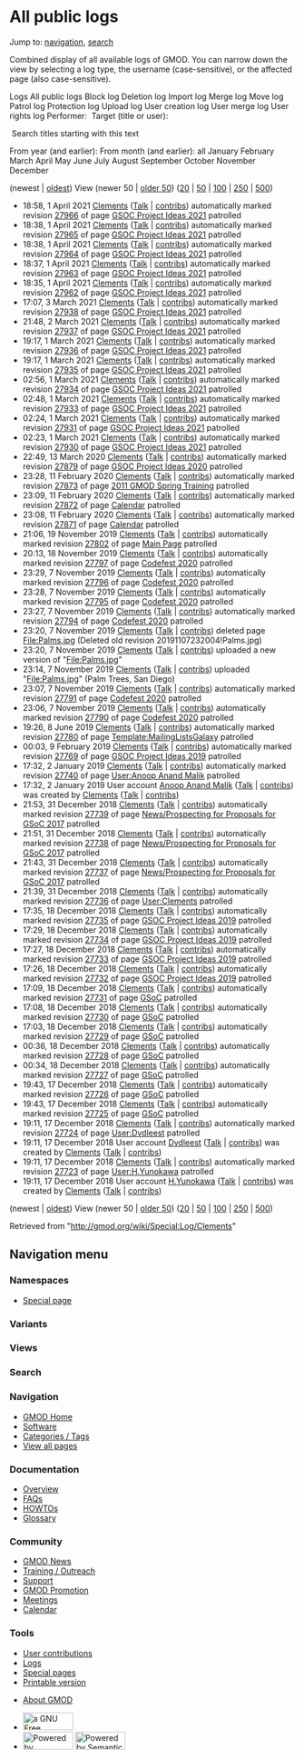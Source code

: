 <div id="mw-page-base" class="noprint">

</div>

<div id="mw-head-base" class="noprint">

</div>

<div id="content" class="mw-body" role="main">

<span id="top"></span>

<div id="mw-js-message" style="display:none;">

</div>



# <span dir="auto">All public logs</span>

<div id="bodyContent">

<div id="contentSub">

</div>

<div id="jump-to-nav" class="mw-jump">

Jump to: [navigation](#mw-navigation), [search](#p-search)

</div>

<div id="mw-content-text">

Combined display of all available logs of GMOD. You can narrow down the
view by selecting a log type, the username (case-sensitive), or the
affected page (also case-sensitive).

Logs All public logs Block log Deletion log Import log Merge log Move
log Patrol log Protection log Upload log User creation log User merge
log User rights log <span style="white-space: nowrap">Performer: </span>
<span style="white-space: nowrap">Target (title or user): </span>

 Search titles starting with this text

From year (and earlier): From month (and earlier): all January February
March April May June July August September October November December

(newest \| <a
href="/mediawiki/index.php?title=Special:Log/Clements&amp;dir=prev&amp;type=&amp;user=Clements"
class="mw-lastlink" rel="last" title="Special:Log/Clements">oldest</a>)
View (newer 50 \| <a
href="/mediawiki/index.php?title=Special:Log/Clements&amp;offset=20181217191124&amp;type=&amp;user=Clements"
class="mw-nextlink" rel="next" title="Special:Log/Clements">older 50</a>)
(<a
href="/mediawiki/index.php?title=Special:Log/Clements&amp;offset=&amp;limit=20&amp;type=&amp;user=Clements"
class="mw-numlink" title="Special:Log/Clements">20</a> \| <a
href="/mediawiki/index.php?title=Special:Log/Clements&amp;offset=&amp;limit=50&amp;type=&amp;user=Clements"
class="mw-numlink" title="Special:Log/Clements">50</a> \| <a
href="/mediawiki/index.php?title=Special:Log/Clements&amp;offset=&amp;limit=100&amp;type=&amp;user=Clements"
class="mw-numlink" title="Special:Log/Clements">100</a> \| <a
href="/mediawiki/index.php?title=Special:Log/Clements&amp;offset=&amp;limit=250&amp;type=&amp;user=Clements"
class="mw-numlink" title="Special:Log/Clements">250</a> \| <a
href="/mediawiki/index.php?title=Special:Log/Clements&amp;offset=&amp;limit=500&amp;type=&amp;user=Clements"
class="mw-numlink" title="Special:Log/Clements">500</a>)

- 18:58, 1 April 2021 <a href="/wiki/User:Clements" class="mw-userlink"
  title="User:Clements">Clements</a> <span class="mw-usertoollinks">(<a
  href="/mediawiki/index.php?title=User_talk:Clements&amp;action=edit&amp;redlink=1"
  class="new" title="User talk:Clements (page does not exist)">Talk</a>
  \|
  [contribs](/wiki/Special:Contributions/Clements "Special:Contributions/Clements"))</span>
  automatically marked revision
  [27966](/mediawiki/index.php?title=GSOC_Project_Ideas_2021&oldid=27966&diff=prev "GSOC Project Ideas 2021")
  of page [GSOC Project Ideas
  2021](/wiki/GSOC_Project_Ideas_2021 "GSOC Project Ideas 2021")
  patrolled
- 18:38, 1 April 2021 <a href="/wiki/User:Clements" class="mw-userlink"
  title="User:Clements">Clements</a> <span class="mw-usertoollinks">(<a
  href="/mediawiki/index.php?title=User_talk:Clements&amp;action=edit&amp;redlink=1"
  class="new" title="User talk:Clements (page does not exist)">Talk</a>
  \|
  [contribs](/wiki/Special:Contributions/Clements "Special:Contributions/Clements"))</span>
  automatically marked revision
  [27965](/mediawiki/index.php?title=GSOC_Project_Ideas_2021&oldid=27965&diff=prev "GSOC Project Ideas 2021")
  of page [GSOC Project Ideas
  2021](/wiki/GSOC_Project_Ideas_2021 "GSOC Project Ideas 2021")
  patrolled
- 18:38, 1 April 2021 <a href="/wiki/User:Clements" class="mw-userlink"
  title="User:Clements">Clements</a> <span class="mw-usertoollinks">(<a
  href="/mediawiki/index.php?title=User_talk:Clements&amp;action=edit&amp;redlink=1"
  class="new" title="User talk:Clements (page does not exist)">Talk</a>
  \|
  [contribs](/wiki/Special:Contributions/Clements "Special:Contributions/Clements"))</span>
  automatically marked revision
  [27964](/mediawiki/index.php?title=GSOC_Project_Ideas_2021&oldid=27964&diff=prev "GSOC Project Ideas 2021")
  of page [GSOC Project Ideas
  2021](/wiki/GSOC_Project_Ideas_2021 "GSOC Project Ideas 2021")
  patrolled
- 18:37, 1 April 2021 <a href="/wiki/User:Clements" class="mw-userlink"
  title="User:Clements">Clements</a> <span class="mw-usertoollinks">(<a
  href="/mediawiki/index.php?title=User_talk:Clements&amp;action=edit&amp;redlink=1"
  class="new" title="User talk:Clements (page does not exist)">Talk</a>
  \|
  [contribs](/wiki/Special:Contributions/Clements "Special:Contributions/Clements"))</span>
  automatically marked revision
  [27963](/mediawiki/index.php?title=GSOC_Project_Ideas_2021&oldid=27963&diff=prev "GSOC Project Ideas 2021")
  of page [GSOC Project Ideas
  2021](/wiki/GSOC_Project_Ideas_2021 "GSOC Project Ideas 2021")
  patrolled
- 18:35, 1 April 2021 <a href="/wiki/User:Clements" class="mw-userlink"
  title="User:Clements">Clements</a> <span class="mw-usertoollinks">(<a
  href="/mediawiki/index.php?title=User_talk:Clements&amp;action=edit&amp;redlink=1"
  class="new" title="User talk:Clements (page does not exist)">Talk</a>
  \|
  [contribs](/wiki/Special:Contributions/Clements "Special:Contributions/Clements"))</span>
  automatically marked revision
  [27962](/mediawiki/index.php?title=GSOC_Project_Ideas_2021&oldid=27962&diff=prev "GSOC Project Ideas 2021")
  of page [GSOC Project Ideas
  2021](/wiki/GSOC_Project_Ideas_2021 "GSOC Project Ideas 2021")
  patrolled
- 17:07, 3 March 2021 <a href="/wiki/User:Clements" class="mw-userlink"
  title="User:Clements">Clements</a> <span class="mw-usertoollinks">(<a
  href="/mediawiki/index.php?title=User_talk:Clements&amp;action=edit&amp;redlink=1"
  class="new" title="User talk:Clements (page does not exist)">Talk</a>
  \|
  [contribs](/wiki/Special:Contributions/Clements "Special:Contributions/Clements"))</span>
  automatically marked revision
  [27938](/mediawiki/index.php?title=GSOC_Project_Ideas_2021&oldid=27938&diff=prev "GSOC Project Ideas 2021")
  of page [GSOC Project Ideas
  2021](/wiki/GSOC_Project_Ideas_2021 "GSOC Project Ideas 2021")
  patrolled
- 21:48, 2 March 2021 <a href="/wiki/User:Clements" class="mw-userlink"
  title="User:Clements">Clements</a> <span class="mw-usertoollinks">(<a
  href="/mediawiki/index.php?title=User_talk:Clements&amp;action=edit&amp;redlink=1"
  class="new" title="User talk:Clements (page does not exist)">Talk</a>
  \|
  [contribs](/wiki/Special:Contributions/Clements "Special:Contributions/Clements"))</span>
  automatically marked revision
  [27937](/mediawiki/index.php?title=GSOC_Project_Ideas_2021&oldid=27937&diff=prev "GSOC Project Ideas 2021")
  of page [GSOC Project Ideas
  2021](/wiki/GSOC_Project_Ideas_2021 "GSOC Project Ideas 2021")
  patrolled
- 19:17, 1 March 2021 <a href="/wiki/User:Clements" class="mw-userlink"
  title="User:Clements">Clements</a> <span class="mw-usertoollinks">(<a
  href="/mediawiki/index.php?title=User_talk:Clements&amp;action=edit&amp;redlink=1"
  class="new" title="User talk:Clements (page does not exist)">Talk</a>
  \|
  [contribs](/wiki/Special:Contributions/Clements "Special:Contributions/Clements"))</span>
  automatically marked revision
  [27936](/mediawiki/index.php?title=GSOC_Project_Ideas_2021&oldid=27936&diff=prev "GSOC Project Ideas 2021")
  of page [GSOC Project Ideas
  2021](/wiki/GSOC_Project_Ideas_2021 "GSOC Project Ideas 2021")
  patrolled
- 19:17, 1 March 2021 <a href="/wiki/User:Clements" class="mw-userlink"
  title="User:Clements">Clements</a> <span class="mw-usertoollinks">(<a
  href="/mediawiki/index.php?title=User_talk:Clements&amp;action=edit&amp;redlink=1"
  class="new" title="User talk:Clements (page does not exist)">Talk</a>
  \|
  [contribs](/wiki/Special:Contributions/Clements "Special:Contributions/Clements"))</span>
  automatically marked revision
  [27935](/mediawiki/index.php?title=GSOC_Project_Ideas_2021&oldid=27935&diff=prev "GSOC Project Ideas 2021")
  of page [GSOC Project Ideas
  2021](/wiki/GSOC_Project_Ideas_2021 "GSOC Project Ideas 2021")
  patrolled
- 02:56, 1 March 2021 <a href="/wiki/User:Clements" class="mw-userlink"
  title="User:Clements">Clements</a> <span class="mw-usertoollinks">(<a
  href="/mediawiki/index.php?title=User_talk:Clements&amp;action=edit&amp;redlink=1"
  class="new" title="User talk:Clements (page does not exist)">Talk</a>
  \|
  [contribs](/wiki/Special:Contributions/Clements "Special:Contributions/Clements"))</span>
  automatically marked revision
  [27934](/mediawiki/index.php?title=GSOC_Project_Ideas_2021&oldid=27934&diff=prev "GSOC Project Ideas 2021")
  of page [GSOC Project Ideas
  2021](/wiki/GSOC_Project_Ideas_2021 "GSOC Project Ideas 2021")
  patrolled
- 02:48, 1 March 2021 <a href="/wiki/User:Clements" class="mw-userlink"
  title="User:Clements">Clements</a> <span class="mw-usertoollinks">(<a
  href="/mediawiki/index.php?title=User_talk:Clements&amp;action=edit&amp;redlink=1"
  class="new" title="User talk:Clements (page does not exist)">Talk</a>
  \|
  [contribs](/wiki/Special:Contributions/Clements "Special:Contributions/Clements"))</span>
  automatically marked revision
  [27933](/mediawiki/index.php?title=GSOC_Project_Ideas_2021&oldid=27933&diff=prev "GSOC Project Ideas 2021")
  of page [GSOC Project Ideas
  2021](/wiki/GSOC_Project_Ideas_2021 "GSOC Project Ideas 2021")
  patrolled
- 02:24, 1 March 2021 <a href="/wiki/User:Clements" class="mw-userlink"
  title="User:Clements">Clements</a> <span class="mw-usertoollinks">(<a
  href="/mediawiki/index.php?title=User_talk:Clements&amp;action=edit&amp;redlink=1"
  class="new" title="User talk:Clements (page does not exist)">Talk</a>
  \|
  [contribs](/wiki/Special:Contributions/Clements "Special:Contributions/Clements"))</span>
  automatically marked revision
  [27931](/mediawiki/index.php?title=GSOC_Project_Ideas_2021&oldid=27931&diff=prev "GSOC Project Ideas 2021")
  of page [GSOC Project Ideas
  2021](/wiki/GSOC_Project_Ideas_2021 "GSOC Project Ideas 2021")
  patrolled
- 02:23, 1 March 2021 <a href="/wiki/User:Clements" class="mw-userlink"
  title="User:Clements">Clements</a> <span class="mw-usertoollinks">(<a
  href="/mediawiki/index.php?title=User_talk:Clements&amp;action=edit&amp;redlink=1"
  class="new" title="User talk:Clements (page does not exist)">Talk</a>
  \|
  [contribs](/wiki/Special:Contributions/Clements "Special:Contributions/Clements"))</span>
  automatically marked revision
  [27930](/mediawiki/index.php?title=GSOC_Project_Ideas_2021&oldid=27930&diff=prev "GSOC Project Ideas 2021")
  of page [GSOC Project Ideas
  2021](/wiki/GSOC_Project_Ideas_2021 "GSOC Project Ideas 2021")
  patrolled
- 22:49, 13 March 2020 <a href="/wiki/User:Clements" class="mw-userlink"
  title="User:Clements">Clements</a> <span class="mw-usertoollinks">(<a
  href="/mediawiki/index.php?title=User_talk:Clements&amp;action=edit&amp;redlink=1"
  class="new" title="User talk:Clements (page does not exist)">Talk</a>
  \|
  [contribs](/wiki/Special:Contributions/Clements "Special:Contributions/Clements"))</span>
  automatically marked revision
  [27879](/mediawiki/index.php?title=GSOC_Project_Ideas_2020&oldid=27879&diff=prev "GSOC Project Ideas 2020")
  of page [GSOC Project Ideas
  2020](/wiki/GSOC_Project_Ideas_2020 "GSOC Project Ideas 2020")
  patrolled
- 23:28, 11 February 2020
  <a href="/wiki/User:Clements" class="mw-userlink"
  title="User:Clements">Clements</a> <span class="mw-usertoollinks">(<a
  href="/mediawiki/index.php?title=User_talk:Clements&amp;action=edit&amp;redlink=1"
  class="new" title="User talk:Clements (page does not exist)">Talk</a>
  \|
  [contribs](/wiki/Special:Contributions/Clements "Special:Contributions/Clements"))</span>
  automatically marked revision
  [27873](/mediawiki/index.php?title=2011_GMOD_Spring_Training&oldid=27873&diff=prev "2011 GMOD Spring Training")
  of page [2011 GMOD Spring
  Training](/wiki/2011_GMOD_Spring_Training "2011 GMOD Spring Training")
  patrolled
- 23:09, 11 February 2020
  <a href="/wiki/User:Clements" class="mw-userlink"
  title="User:Clements">Clements</a> <span class="mw-usertoollinks">(<a
  href="/mediawiki/index.php?title=User_talk:Clements&amp;action=edit&amp;redlink=1"
  class="new" title="User talk:Clements (page does not exist)">Talk</a>
  \|
  [contribs](/wiki/Special:Contributions/Clements "Special:Contributions/Clements"))</span>
  automatically marked revision
  [27872](/mediawiki/index.php?title=Calendar&oldid=27872&diff=prev "Calendar")
  of page [Calendar](/wiki/Calendar "Calendar") patrolled
- 23:08, 11 February 2020
  <a href="/wiki/User:Clements" class="mw-userlink"
  title="User:Clements">Clements</a> <span class="mw-usertoollinks">(<a
  href="/mediawiki/index.php?title=User_talk:Clements&amp;action=edit&amp;redlink=1"
  class="new" title="User talk:Clements (page does not exist)">Talk</a>
  \|
  [contribs](/wiki/Special:Contributions/Clements "Special:Contributions/Clements"))</span>
  automatically marked revision
  [27871](/mediawiki/index.php?title=Calendar&oldid=27871&diff=prev "Calendar")
  of page [Calendar](/wiki/Calendar "Calendar") patrolled
- 21:06, 19 November 2019
  <a href="/wiki/User:Clements" class="mw-userlink"
  title="User:Clements">Clements</a> <span class="mw-usertoollinks">(<a
  href="/mediawiki/index.php?title=User_talk:Clements&amp;action=edit&amp;redlink=1"
  class="new" title="User talk:Clements (page does not exist)">Talk</a>
  \|
  [contribs](/wiki/Special:Contributions/Clements "Special:Contributions/Clements"))</span>
  automatically marked revision
  [27802](/mediawiki/index.php?title=Main_Page&oldid=27802&diff=prev "Main Page")
  of page [Main Page](/wiki/Main_Page "Main Page") patrolled
- 20:13, 18 November 2019
  <a href="/wiki/User:Clements" class="mw-userlink"
  title="User:Clements">Clements</a> <span class="mw-usertoollinks">(<a
  href="/mediawiki/index.php?title=User_talk:Clements&amp;action=edit&amp;redlink=1"
  class="new" title="User talk:Clements (page does not exist)">Talk</a>
  \|
  [contribs](/wiki/Special:Contributions/Clements "Special:Contributions/Clements"))</span>
  automatically marked revision
  [27797](/mediawiki/index.php?title=Codefest_2020&oldid=27797&diff=prev "Codefest 2020")
  of page [Codefest 2020](/wiki/Codefest_2020 "Codefest 2020") patrolled
- 23:29, 7 November 2019
  <a href="/wiki/User:Clements" class="mw-userlink"
  title="User:Clements">Clements</a> <span class="mw-usertoollinks">(<a
  href="/mediawiki/index.php?title=User_talk:Clements&amp;action=edit&amp;redlink=1"
  class="new" title="User talk:Clements (page does not exist)">Talk</a>
  \|
  [contribs](/wiki/Special:Contributions/Clements "Special:Contributions/Clements"))</span>
  automatically marked revision
  [27796](/mediawiki/index.php?title=Codefest_2020&oldid=27796&diff=prev "Codefest 2020")
  of page [Codefest 2020](/wiki/Codefest_2020 "Codefest 2020") patrolled
- 23:28, 7 November 2019
  <a href="/wiki/User:Clements" class="mw-userlink"
  title="User:Clements">Clements</a> <span class="mw-usertoollinks">(<a
  href="/mediawiki/index.php?title=User_talk:Clements&amp;action=edit&amp;redlink=1"
  class="new" title="User talk:Clements (page does not exist)">Talk</a>
  \|
  [contribs](/wiki/Special:Contributions/Clements "Special:Contributions/Clements"))</span>
  automatically marked revision
  [27795](/mediawiki/index.php?title=Codefest_2020&oldid=27795&diff=prev "Codefest 2020")
  of page [Codefest 2020](/wiki/Codefest_2020 "Codefest 2020") patrolled
- 23:27, 7 November 2019
  <a href="/wiki/User:Clements" class="mw-userlink"
  title="User:Clements">Clements</a> <span class="mw-usertoollinks">(<a
  href="/mediawiki/index.php?title=User_talk:Clements&amp;action=edit&amp;redlink=1"
  class="new" title="User talk:Clements (page does not exist)">Talk</a>
  \|
  [contribs](/wiki/Special:Contributions/Clements "Special:Contributions/Clements"))</span>
  automatically marked revision
  [27794](/mediawiki/index.php?title=Codefest_2020&oldid=27794&diff=prev "Codefest 2020")
  of page [Codefest 2020](/wiki/Codefest_2020 "Codefest 2020") patrolled
- 23:20, 7 November 2019
  <a href="/wiki/User:Clements" class="mw-userlink"
  title="User:Clements">Clements</a> <span class="mw-usertoollinks">(<a
  href="/mediawiki/index.php?title=User_talk:Clements&amp;action=edit&amp;redlink=1"
  class="new" title="User talk:Clements (page does not exist)">Talk</a>
  \|
  [contribs](/wiki/Special:Contributions/Clements "Special:Contributions/Clements"))</span>
  deleted page [File:Palms.jpg](/wiki/File:Palms.jpg "File:Palms.jpg")
  <span class="comment">(Deleted old revision
  20191107232004!Palms.jpg)</span>
- 23:20, 7 November 2019
  <a href="/wiki/User:Clements" class="mw-userlink"
  title="User:Clements">Clements</a> <span class="mw-usertoollinks">(<a
  href="/mediawiki/index.php?title=User_talk:Clements&amp;action=edit&amp;redlink=1"
  class="new" title="User talk:Clements (page does not exist)">Talk</a>
  \|
  [contribs](/wiki/Special:Contributions/Clements "Special:Contributions/Clements"))</span>
  uploaded a new version of
  "[File:Palms.jpg](/wiki/File:Palms.jpg "File:Palms.jpg")"
- 23:14, 7 November 2019
  <a href="/wiki/User:Clements" class="mw-userlink"
  title="User:Clements">Clements</a> <span class="mw-usertoollinks">(<a
  href="/mediawiki/index.php?title=User_talk:Clements&amp;action=edit&amp;redlink=1"
  class="new" title="User talk:Clements (page does not exist)">Talk</a>
  \|
  [contribs](/wiki/Special:Contributions/Clements "Special:Contributions/Clements"))</span>
  uploaded "[File:Palms.jpg](/wiki/File:Palms.jpg "File:Palms.jpg")"
  <span class="comment">(Palm Trees, San Diego)</span>
- 23:07, 7 November 2019
  <a href="/wiki/User:Clements" class="mw-userlink"
  title="User:Clements">Clements</a> <span class="mw-usertoollinks">(<a
  href="/mediawiki/index.php?title=User_talk:Clements&amp;action=edit&amp;redlink=1"
  class="new" title="User talk:Clements (page does not exist)">Talk</a>
  \|
  [contribs](/wiki/Special:Contributions/Clements "Special:Contributions/Clements"))</span>
  automatically marked revision
  [27791](/mediawiki/index.php?title=Codefest_2020&oldid=27791&diff=prev "Codefest 2020")
  of page [Codefest 2020](/wiki/Codefest_2020 "Codefest 2020") patrolled
- 23:06, 7 November 2019
  <a href="/wiki/User:Clements" class="mw-userlink"
  title="User:Clements">Clements</a> <span class="mw-usertoollinks">(<a
  href="/mediawiki/index.php?title=User_talk:Clements&amp;action=edit&amp;redlink=1"
  class="new" title="User talk:Clements (page does not exist)">Talk</a>
  \|
  [contribs](/wiki/Special:Contributions/Clements "Special:Contributions/Clements"))</span>
  automatically marked revision
  [27790](/mediawiki/index.php?title=Codefest_2020&oldid=27790&diff=prev "Codefest 2020")
  of page [Codefest 2020](/wiki/Codefest_2020 "Codefest 2020") patrolled
- 19:26, 8 June 2019 <a href="/wiki/User:Clements" class="mw-userlink"
  title="User:Clements">Clements</a> <span class="mw-usertoollinks">(<a
  href="/mediawiki/index.php?title=User_talk:Clements&amp;action=edit&amp;redlink=1"
  class="new" title="User talk:Clements (page does not exist)">Talk</a>
  \|
  [contribs](/wiki/Special:Contributions/Clements "Special:Contributions/Clements"))</span>
  automatically marked revision
  [27780](/mediawiki/index.php?title=Template:MailingListsGalaxy&oldid=27780&diff=prev "Template:MailingListsGalaxy")
  of page
  [Template:MailingListsGalaxy](/wiki/Template:MailingListsGalaxy "Template:MailingListsGalaxy")
  patrolled
- 00:03, 9 February 2019
  <a href="/wiki/User:Clements" class="mw-userlink"
  title="User:Clements">Clements</a> <span class="mw-usertoollinks">(<a
  href="/mediawiki/index.php?title=User_talk:Clements&amp;action=edit&amp;redlink=1"
  class="new" title="User talk:Clements (page does not exist)">Talk</a>
  \|
  [contribs](/wiki/Special:Contributions/Clements "Special:Contributions/Clements"))</span>
  automatically marked revision
  [27769](/mediawiki/index.php?title=GSOC_Project_Ideas_2019&oldid=27769&diff=prev "GSOC Project Ideas 2019")
  of page [GSOC Project Ideas
  2019](/wiki/GSOC_Project_Ideas_2019 "GSOC Project Ideas 2019")
  patrolled
- 17:32, 2 January 2019
  <a href="/wiki/User:Clements" class="mw-userlink"
  title="User:Clements">Clements</a> <span class="mw-usertoollinks">(<a
  href="/mediawiki/index.php?title=User_talk:Clements&amp;action=edit&amp;redlink=1"
  class="new" title="User talk:Clements (page does not exist)">Talk</a>
  \|
  [contribs](/wiki/Special:Contributions/Clements "Special:Contributions/Clements"))</span>
  automatically marked revision
  [27740](/mediawiki/index.php?title=User:Anoop_Anand_Malik&oldid=27740&diff=prev "User:Anoop Anand Malik")
  of page [User:Anoop Anand
  Malik](/wiki/User:Anoop_Anand_Malik "User:Anoop Anand Malik")
  patrolled
- 17:32, 2 January 2019 User account
  <a href="/wiki/User:Anoop_Anand_Malik" class="mw-userlink"
  title="User:Anoop Anand Malik">Anoop Anand Malik</a>
  <span class="mw-usertoollinks">(<a
  href="/mediawiki/index.php?title=User_talk:Anoop_Anand_Malik&amp;action=edit&amp;redlink=1"
  class="new"
  title="User talk:Anoop Anand Malik (page does not exist)">Talk</a> \|
  <a href="/wiki/Special:Contributions/Anoop_Anand_Malik" class="new"
  title="Special:Contributions/Anoop Anand Malik">contribs</a>)</span>
  was created by <a href="/wiki/User:Clements" class="mw-userlink"
  title="User:Clements">Clements</a> <span class="mw-usertoollinks">(<a
  href="/mediawiki/index.php?title=User_talk:Clements&amp;action=edit&amp;redlink=1"
  class="new" title="User talk:Clements (page does not exist)">Talk</a>
  \|
  [contribs](/wiki/Special:Contributions/Clements "Special:Contributions/Clements"))</span>
- 21:53, 31 December 2018
  <a href="/wiki/User:Clements" class="mw-userlink"
  title="User:Clements">Clements</a> <span class="mw-usertoollinks">(<a
  href="/mediawiki/index.php?title=User_talk:Clements&amp;action=edit&amp;redlink=1"
  class="new" title="User talk:Clements (page does not exist)">Talk</a>
  \|
  [contribs](/wiki/Special:Contributions/Clements "Special:Contributions/Clements"))</span>
  automatically marked revision
  [27739](/mediawiki/index.php?title=News/Prospecting_for_Proposals_for_GSoC_2017&oldid=27739&diff=prev "News/Prospecting for Proposals for GSoC 2017")
  of page [News/Prospecting for Proposals for GSoC
  2017](/wiki/News/Prospecting_for_Proposals_for_GSoC_2017 "News/Prospecting for Proposals for GSoC 2017")
  patrolled
- 21:51, 31 December 2018
  <a href="/wiki/User:Clements" class="mw-userlink"
  title="User:Clements">Clements</a> <span class="mw-usertoollinks">(<a
  href="/mediawiki/index.php?title=User_talk:Clements&amp;action=edit&amp;redlink=1"
  class="new" title="User talk:Clements (page does not exist)">Talk</a>
  \|
  [contribs](/wiki/Special:Contributions/Clements "Special:Contributions/Clements"))</span>
  automatically marked revision
  [27738](/mediawiki/index.php?title=News/Prospecting_for_Proposals_for_GSoC_2017&oldid=27738&diff=prev "News/Prospecting for Proposals for GSoC 2017")
  of page [News/Prospecting for Proposals for GSoC
  2017](/wiki/News/Prospecting_for_Proposals_for_GSoC_2017 "News/Prospecting for Proposals for GSoC 2017")
  patrolled
- 21:43, 31 December 2018
  <a href="/wiki/User:Clements" class="mw-userlink"
  title="User:Clements">Clements</a> <span class="mw-usertoollinks">(<a
  href="/mediawiki/index.php?title=User_talk:Clements&amp;action=edit&amp;redlink=1"
  class="new" title="User talk:Clements (page does not exist)">Talk</a>
  \|
  [contribs](/wiki/Special:Contributions/Clements "Special:Contributions/Clements"))</span>
  automatically marked revision
  [27737](/mediawiki/index.php?title=News/Prospecting_for_Proposals_for_GSoC_2017&oldid=27737&diff=prev "News/Prospecting for Proposals for GSoC 2017")
  of page [News/Prospecting for Proposals for GSoC
  2017](/wiki/News/Prospecting_for_Proposals_for_GSoC_2017 "News/Prospecting for Proposals for GSoC 2017")
  patrolled
- 21:39, 31 December 2018
  <a href="/wiki/User:Clements" class="mw-userlink"
  title="User:Clements">Clements</a> <span class="mw-usertoollinks">(<a
  href="/mediawiki/index.php?title=User_talk:Clements&amp;action=edit&amp;redlink=1"
  class="new" title="User talk:Clements (page does not exist)">Talk</a>
  \|
  [contribs](/wiki/Special:Contributions/Clements "Special:Contributions/Clements"))</span>
  automatically marked revision
  [27736](/mediawiki/index.php?title=User:Clements&oldid=27736&diff=prev "User:Clements")
  of page [User:Clements](/wiki/User:Clements "User:Clements") patrolled
- 17:35, 18 December 2018
  <a href="/wiki/User:Clements" class="mw-userlink"
  title="User:Clements">Clements</a> <span class="mw-usertoollinks">(<a
  href="/mediawiki/index.php?title=User_talk:Clements&amp;action=edit&amp;redlink=1"
  class="new" title="User talk:Clements (page does not exist)">Talk</a>
  \|
  [contribs](/wiki/Special:Contributions/Clements "Special:Contributions/Clements"))</span>
  automatically marked revision
  [27735](/mediawiki/index.php?title=GSOC_Project_Ideas_2019&oldid=27735&diff=prev "GSOC Project Ideas 2019")
  of page [GSOC Project Ideas
  2019](/wiki/GSOC_Project_Ideas_2019 "GSOC Project Ideas 2019")
  patrolled
- 17:29, 18 December 2018
  <a href="/wiki/User:Clements" class="mw-userlink"
  title="User:Clements">Clements</a> <span class="mw-usertoollinks">(<a
  href="/mediawiki/index.php?title=User_talk:Clements&amp;action=edit&amp;redlink=1"
  class="new" title="User talk:Clements (page does not exist)">Talk</a>
  \|
  [contribs](/wiki/Special:Contributions/Clements "Special:Contributions/Clements"))</span>
  automatically marked revision
  [27734](/mediawiki/index.php?title=GSOC_Project_Ideas_2019&oldid=27734&diff=prev "GSOC Project Ideas 2019")
  of page [GSOC Project Ideas
  2019](/wiki/GSOC_Project_Ideas_2019 "GSOC Project Ideas 2019")
  patrolled
- 17:27, 18 December 2018
  <a href="/wiki/User:Clements" class="mw-userlink"
  title="User:Clements">Clements</a> <span class="mw-usertoollinks">(<a
  href="/mediawiki/index.php?title=User_talk:Clements&amp;action=edit&amp;redlink=1"
  class="new" title="User talk:Clements (page does not exist)">Talk</a>
  \|
  [contribs](/wiki/Special:Contributions/Clements "Special:Contributions/Clements"))</span>
  automatically marked revision
  [27733](/mediawiki/index.php?title=GSOC_Project_Ideas_2019&oldid=27733&diff=prev "GSOC Project Ideas 2019")
  of page [GSOC Project Ideas
  2019](/wiki/GSOC_Project_Ideas_2019 "GSOC Project Ideas 2019")
  patrolled
- 17:26, 18 December 2018
  <a href="/wiki/User:Clements" class="mw-userlink"
  title="User:Clements">Clements</a> <span class="mw-usertoollinks">(<a
  href="/mediawiki/index.php?title=User_talk:Clements&amp;action=edit&amp;redlink=1"
  class="new" title="User talk:Clements (page does not exist)">Talk</a>
  \|
  [contribs](/wiki/Special:Contributions/Clements "Special:Contributions/Clements"))</span>
  automatically marked revision
  [27732](/mediawiki/index.php?title=GSOC_Project_Ideas_2019&oldid=27732&diff=prev "GSOC Project Ideas 2019")
  of page [GSOC Project Ideas
  2019](/wiki/GSOC_Project_Ideas_2019 "GSOC Project Ideas 2019")
  patrolled
- 17:09, 18 December 2018
  <a href="/wiki/User:Clements" class="mw-userlink"
  title="User:Clements">Clements</a> <span class="mw-usertoollinks">(<a
  href="/mediawiki/index.php?title=User_talk:Clements&amp;action=edit&amp;redlink=1"
  class="new" title="User talk:Clements (page does not exist)">Talk</a>
  \|
  [contribs](/wiki/Special:Contributions/Clements "Special:Contributions/Clements"))</span>
  automatically marked revision
  [27731](/mediawiki/index.php?title=GSoC&oldid=27731&diff=prev "GSoC")
  of page [GSoC](/wiki/GSoC "GSoC") patrolled
- 17:08, 18 December 2018
  <a href="/wiki/User:Clements" class="mw-userlink"
  title="User:Clements">Clements</a> <span class="mw-usertoollinks">(<a
  href="/mediawiki/index.php?title=User_talk:Clements&amp;action=edit&amp;redlink=1"
  class="new" title="User talk:Clements (page does not exist)">Talk</a>
  \|
  [contribs](/wiki/Special:Contributions/Clements "Special:Contributions/Clements"))</span>
  automatically marked revision
  [27730](/mediawiki/index.php?title=GSoC&oldid=27730&diff=prev "GSoC")
  of page [GSoC](/wiki/GSoC "GSoC") patrolled
- 17:03, 18 December 2018
  <a href="/wiki/User:Clements" class="mw-userlink"
  title="User:Clements">Clements</a> <span class="mw-usertoollinks">(<a
  href="/mediawiki/index.php?title=User_talk:Clements&amp;action=edit&amp;redlink=1"
  class="new" title="User talk:Clements (page does not exist)">Talk</a>
  \|
  [contribs](/wiki/Special:Contributions/Clements "Special:Contributions/Clements"))</span>
  automatically marked revision
  [27729](/mediawiki/index.php?title=GSoC&oldid=27729&diff=prev "GSoC")
  of page [GSoC](/wiki/GSoC "GSoC") patrolled
- 00:36, 18 December 2018
  <a href="/wiki/User:Clements" class="mw-userlink"
  title="User:Clements">Clements</a> <span class="mw-usertoollinks">(<a
  href="/mediawiki/index.php?title=User_talk:Clements&amp;action=edit&amp;redlink=1"
  class="new" title="User talk:Clements (page does not exist)">Talk</a>
  \|
  [contribs](/wiki/Special:Contributions/Clements "Special:Contributions/Clements"))</span>
  automatically marked revision
  [27728](/mediawiki/index.php?title=GSoC&oldid=27728&diff=prev "GSoC")
  of page [GSoC](/wiki/GSoC "GSoC") patrolled
- 00:34, 18 December 2018
  <a href="/wiki/User:Clements" class="mw-userlink"
  title="User:Clements">Clements</a> <span class="mw-usertoollinks">(<a
  href="/mediawiki/index.php?title=User_talk:Clements&amp;action=edit&amp;redlink=1"
  class="new" title="User talk:Clements (page does not exist)">Talk</a>
  \|
  [contribs](/wiki/Special:Contributions/Clements "Special:Contributions/Clements"))</span>
  automatically marked revision
  [27727](/mediawiki/index.php?title=GSoC&oldid=27727&diff=prev "GSoC")
  of page [GSoC](/wiki/GSoC "GSoC") patrolled
- 19:43, 17 December 2018
  <a href="/wiki/User:Clements" class="mw-userlink"
  title="User:Clements">Clements</a> <span class="mw-usertoollinks">(<a
  href="/mediawiki/index.php?title=User_talk:Clements&amp;action=edit&amp;redlink=1"
  class="new" title="User talk:Clements (page does not exist)">Talk</a>
  \|
  [contribs](/wiki/Special:Contributions/Clements "Special:Contributions/Clements"))</span>
  automatically marked revision
  [27726](/mediawiki/index.php?title=GSoC&oldid=27726&diff=prev "GSoC")
  of page [GSoC](/wiki/GSoC "GSoC") patrolled
- 19:43, 17 December 2018
  <a href="/wiki/User:Clements" class="mw-userlink"
  title="User:Clements">Clements</a> <span class="mw-usertoollinks">(<a
  href="/mediawiki/index.php?title=User_talk:Clements&amp;action=edit&amp;redlink=1"
  class="new" title="User talk:Clements (page does not exist)">Talk</a>
  \|
  [contribs](/wiki/Special:Contributions/Clements "Special:Contributions/Clements"))</span>
  automatically marked revision
  [27725](/mediawiki/index.php?title=GSoC&oldid=27725&diff=prev "GSoC")
  of page [GSoC](/wiki/GSoC "GSoC") patrolled
- 19:11, 17 December 2018
  <a href="/wiki/User:Clements" class="mw-userlink"
  title="User:Clements">Clements</a> <span class="mw-usertoollinks">(<a
  href="/mediawiki/index.php?title=User_talk:Clements&amp;action=edit&amp;redlink=1"
  class="new" title="User talk:Clements (page does not exist)">Talk</a>
  \|
  [contribs](/wiki/Special:Contributions/Clements "Special:Contributions/Clements"))</span>
  automatically marked revision
  [27724](/mediawiki/index.php?title=User:Dvdleest&oldid=27724&diff=prev "User:Dvdleest")
  of page [User:Dvdleest](/wiki/User:Dvdleest "User:Dvdleest") patrolled
- 19:11, 17 December 2018 User account
  <a href="/wiki/User:Dvdleest" class="mw-userlink"
  title="User:Dvdleest">Dvdleest</a> <span class="mw-usertoollinks">(<a
  href="/mediawiki/index.php?title=User_talk:Dvdleest&amp;action=edit&amp;redlink=1"
  class="new" title="User talk:Dvdleest (page does not exist)">Talk</a>
  \| <a href="/wiki/Special:Contributions/Dvdleest" class="new"
  title="Special:Contributions/Dvdleest">contribs</a>)</span> was
  created by <a href="/wiki/User:Clements" class="mw-userlink"
  title="User:Clements">Clements</a> <span class="mw-usertoollinks">(<a
  href="/mediawiki/index.php?title=User_talk:Clements&amp;action=edit&amp;redlink=1"
  class="new" title="User talk:Clements (page does not exist)">Talk</a>
  \|
  [contribs](/wiki/Special:Contributions/Clements "Special:Contributions/Clements"))</span>
- 19:11, 17 December 2018
  <a href="/wiki/User:Clements" class="mw-userlink"
  title="User:Clements">Clements</a> <span class="mw-usertoollinks">(<a
  href="/mediawiki/index.php?title=User_talk:Clements&amp;action=edit&amp;redlink=1"
  class="new" title="User talk:Clements (page does not exist)">Talk</a>
  \|
  [contribs](/wiki/Special:Contributions/Clements "Special:Contributions/Clements"))</span>
  automatically marked revision
  [27723](/mediawiki/index.php?title=User:H.Yunokawa&oldid=27723&diff=prev "User:H.Yunokawa")
  of page [User:H.Yunokawa](/wiki/User:H.Yunokawa "User:H.Yunokawa")
  patrolled
- 19:11, 17 December 2018 User account
  <a href="/wiki/User:H.Yunokawa" class="mw-userlink"
  title="User:H.Yunokawa">H.Yunokawa</a>
  <span class="mw-usertoollinks">(<a
  href="/mediawiki/index.php?title=User_talk:H.Yunokawa&amp;action=edit&amp;redlink=1"
  class="new" title="User talk:H.Yunokawa (page does not exist)">Talk</a>
  \| <a href="/wiki/Special:Contributions/H.Yunokawa" class="new"
  title="Special:Contributions/H.Yunokawa">contribs</a>)</span> was
  created by <a href="/wiki/User:Clements" class="mw-userlink"
  title="User:Clements">Clements</a> <span class="mw-usertoollinks">(<a
  href="/mediawiki/index.php?title=User_talk:Clements&amp;action=edit&amp;redlink=1"
  class="new" title="User talk:Clements (page does not exist)">Talk</a>
  \|
  [contribs](/wiki/Special:Contributions/Clements "Special:Contributions/Clements"))</span>

(newest \| <a
href="/mediawiki/index.php?title=Special:Log/Clements&amp;dir=prev&amp;type=&amp;user=Clements"
class="mw-lastlink" rel="last" title="Special:Log/Clements">oldest</a>)
View (newer 50 \| <a
href="/mediawiki/index.php?title=Special:Log/Clements&amp;offset=20181217191124&amp;type=&amp;user=Clements"
class="mw-nextlink" rel="next" title="Special:Log/Clements">older 50</a>)
(<a
href="/mediawiki/index.php?title=Special:Log/Clements&amp;offset=&amp;limit=20&amp;type=&amp;user=Clements"
class="mw-numlink" title="Special:Log/Clements">20</a> \| <a
href="/mediawiki/index.php?title=Special:Log/Clements&amp;offset=&amp;limit=50&amp;type=&amp;user=Clements"
class="mw-numlink" title="Special:Log/Clements">50</a> \| <a
href="/mediawiki/index.php?title=Special:Log/Clements&amp;offset=&amp;limit=100&amp;type=&amp;user=Clements"
class="mw-numlink" title="Special:Log/Clements">100</a> \| <a
href="/mediawiki/index.php?title=Special:Log/Clements&amp;offset=&amp;limit=250&amp;type=&amp;user=Clements"
class="mw-numlink" title="Special:Log/Clements">250</a> \| <a
href="/mediawiki/index.php?title=Special:Log/Clements&amp;offset=&amp;limit=500&amp;type=&amp;user=Clements"
class="mw-numlink" title="Special:Log/Clements">500</a>)

</div>

<div class="printfooter">

Retrieved from "<http://gmod.org/wiki/Special:Log/Clements>"

</div>

<div id="catlinks" class="catlinks catlinks-allhidden">

</div>

<div class="visualClear">

</div>

</div>

</div>

<div id="mw-navigation">

## Navigation menu

<div id="mw-head">



<div id="left-navigation">

<div id="p-namespaces" class="vectorTabs" role="navigation"
aria-labelledby="p-namespaces-label">

### Namespaces

- <span id="ca-nstab-special">[Special
  page](/wiki/Special:Log/Clements "This is a special page, you cannot edit the page itself")</span>

</div>

<div id="p-variants" class="vectorMenu emptyPortlet" role="navigation"
aria-labelledby="p-variants-label">

### 

### Variants[](#)

<div class="menu">

</div>

</div>

</div>

<div id="right-navigation">

<div id="p-views" class="vectorTabs emptyPortlet" role="navigation"
aria-labelledby="p-views-label">

### Views

</div>



</div>

<div id="p-search" role="search">

### Search

<div id="simpleSearch">

</div>

</div>

</div>

</div>

<div id="mw-panel">

<div id="p-logo" role="banner">

<a href="/wiki/Main_Page"
style="background-image: url(http://gmod.org/images/GMOD-cogs.png);"
title="Visit the main page"></a>

</div>

<div id="p-Navigation" class="portal" role="navigation"
aria-labelledby="p-Navigation-label">

### Navigation

<div class="body">

- <span id="n-GMOD-Home">[GMOD Home](/wiki/Main_Page)</span>
- <span id="n-Software">[Software](/wiki/GMOD_Components)</span>
- <span id="n-Categories-.2F-Tags">[Categories /
  Tags](/wiki/Categories)</span>
- <span id="n-View-all-pages">[View all
  pages](/wiki/Special:AllPages)</span>

</div>

</div>

<div id="p-Documentation" class="portal" role="navigation"
aria-labelledby="p-Documentation-label">

### Documentation

<div class="body">

- <span id="n-Overview">[Overview](/wiki/Overview)</span>
- <span id="n-FAQs">[FAQs](/wiki/Category:FAQ)</span>
- <span id="n-HOWTOs">[HOWTOs](/wiki/Category:HOWTO)</span>
- <span id="n-Glossary">[Glossary](/wiki/Glossary)</span>

</div>

</div>

<div id="p-Community" class="portal" role="navigation"
aria-labelledby="p-Community-label">

### Community

<div class="body">

- <span id="n-GMOD-News">[GMOD News](/wiki/GMOD_News)</span>
- <span id="n-Training-.2F-Outreach">[Training /
  Outreach](/wiki/Training_and_Outreach)</span>
- <span id="n-Support">[Support](/wiki/Support)</span>
- <span id="n-GMOD-Promotion">[GMOD
  Promotion](/wiki/GMOD_Promotion)</span>
- <span id="n-Meetings">[Meetings](/wiki/Meetings)</span>
- <span id="n-Calendar">[Calendar](/wiki/Calendar)</span>

</div>

</div>

<div id="p-tb" class="portal" role="navigation"
aria-labelledby="p-tb-label">

### Tools

<div class="body">

- <span id="t-contributions">[User
  contributions](/wiki/Special:Contributions/Clements "A list of contributions of this user")</span>
- <span id="t-log">[Logs](/wiki/Special:Log/Clements)</span>
- <span id="t-specialpages"><a href="/wiki/Special:SpecialPages" accesskey="q"
  title="A list of all special pages [q]">Special pages</a></span>
- <span id="t-print"><a
  href="/mediawiki/index.php?title=Special:Log/Clements&amp;printable=yes"
  rel="alternate" accesskey="p"
  title="Printable version of this page [p]">Printable version</a></span>

</div>

</div>

</div>

</div>

<div id="footer" role="contentinfo">

- <span id="footer-places-about">[About
  GMOD](/wiki/GMOD:About "GMOD:About")</span>

<!-- -->

- <span id="footer-copyrightico">[<img src="http://www.gnu.org/graphics/gfdl-logo-small.png" width="88"
  height="31" alt="a GNU Free Documentation License" />](http://www.gnu.org/licenses/fdl-1.3.html)</span>
- <span id="footer-poweredbyico">[<img src="/mediawiki/skins/common/images/poweredby_mediawiki_88x31.png"
  width="88" height="31" alt="Powered by MediaWiki" />](//www.mediawiki.org/)
  [<img
  src="/mediawiki/extensions/SemanticMediaWiki/includes/../resources/images/smw_button.png"
  width="88" height="31" alt="Powered by Semantic MediaWiki" />](https://www.semantic-mediawiki.org/wiki/Semantic_MediaWiki)</span>

<div style="clear:both">

</div>

</div>

